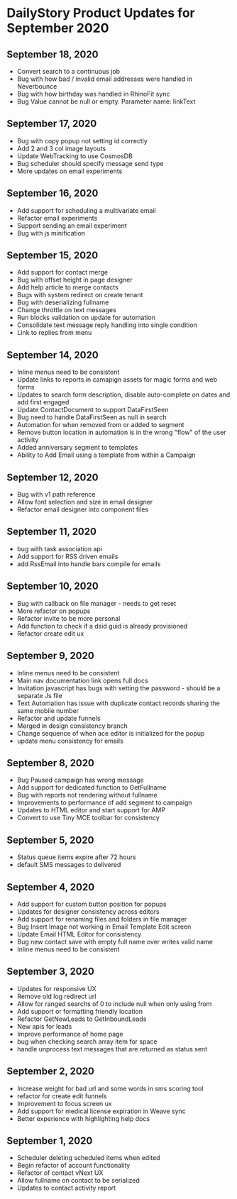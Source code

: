 # DailyStory Product Updates for September 2020
## September 18, 2020
* Convert search to a continuous job
* Bug with how bad / invalid email addresses were handled in Neverbounce
* Bug with how birthday was handled in RhinoFit sync
* Bug Value cannot be null or empty.  Parameter name: linkText

## September 17, 2020
* Bug with copy popup not setting id correctly
* Add 2 and 3 col image layouts
* Update WebTracking to use CosmosDB
* Bug scheduler should specify message send type
* More updates on email experiments

## September 16, 2020
* Add support for scheduling a multivariate email
* Refactor email experiments
* Support sending an email experiment
* Bug with js minification

## September 15, 2020
* Add support for contact merge
* Bug with offset height in page designer
* Add help article to merge contacts
* Bugs with system redirect on create tenant
* Bug with deserializing fullname
* Change throttle on text messages
* Run blocks validation on update for automation
* Consolidate text message reply handling into single condition
* Link to replies from menu

## September 14, 2020
* Inline menus need to be consistent
* Update links to reports in camapign assets for magic forms and web forms
* Updates to search form description, disable auto-complete on dates and add first engaged
* Update ContactDocument to support DataFirstSeen
* Bug need to handle DataFirstSeen as null in search
* Automation for when removed from or added to segment 
* Remove button location in automation is in the wrong "flow" of the user activity
* Added anniversary segment to templates
* Ability to Add Email using a template from within a Campaign

## September 12, 2020
* Bug with v1 path reference
* Allow font selection and size in email designer
* Refactor email designer into component files

## September 11, 2020
* bug with task association api
* Add support for RSS driven emails
* add RssEmail into handle bars compile for emails

## September 10, 2020
* Bug with callback on file manager - needs to get reset
* More refactor on popups
* Refactor invite to be more personal
* Add function to check if a dsid guid is already provisioned
* Refactor create edit ux

## September 9, 2020
* Inline menus need to be consistent
* Main nav documentation link opens full docs
* Invitation javascript has bugs with setting the password - should be a separate Js file
* Text Automation has issue with duplicate contact records sharing the same mobile number
* Refactor and update funnels
* Merged in design consistency branch
* Change sequence of when ace editor is initialized for the popup
* update menu consistency for emails

## September 8, 2020
* Bug Paused campaign has wrong message
* Add support for dedicated function to GetFullname
* Bug with reports not rendering without fullname
* Improvements to performance of add segment to campaign
* Updates to HTML editor and start support for AMP
* Convert to use Tiny MCE toolbar for consistency

## September 5, 2020
* Status queue items expire after 72 hours
* default SMS messages to delivered

## September 4, 2020
* Add support for custom button position for popups
* Updates for designer consistency across editors
* Add support for renaming files and folders in file manager
* Bug Insert Image not working in Email Template Edit screen
* Update Email HTML Editor for consistency
* Bug new contact save with empty full name over writes valid name
* Inline menus need to be consistent

## September 3, 2020
* Updates for responsive UX
* Remove old log redirect url
* Allow for ranged searchs of 0 to include null when only using from
* Add support or formatting friendly location
* Refactor GetNewLeads to GetInboundLeads
* New apis for leads
* Improve performance of home page
* bug when checking search array item for space
* handle unprocess text messages that are returned as status sent

## September 2, 2020
* Increase weight for bad url and some words in sms scoring tool
* refactor for create edit funnels
* Improvement to focus screen ux
* Add support for medical license expiration in Weave sync
* Better experience with highlighting help docs

## September 1, 2020
* Scheduler deleting scheduled items when edited
* Begin refactor of account functionality
* Refactor of contact vNext UX
* Allow fullname on contact to be serialized
* Updates to contact activity report
